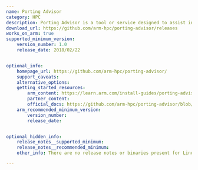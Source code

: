 ```yaml
---
name: Porting Advisor
category: HPC 
description: Porting Advisor is a tool or service designed to assist in adapting software applications for compatibility with different platforms or environments.
download_url: https://github.com/arm-hpc/porting-advisor/releases
works_on_arm: true
supported_minimum_version:
    version_number: 1.0
    release_date: 2018/02/22


optional_info:
    homepage_url: https://github.com/arm-hpc/porting-advisor/
    support_caveats:
    alternative_options: 
    getting_started_resources:
        arm_content: https://learn.arm.com/install-guides/porting-advisor/
        partner_content: 
        official_docs: https://github.com/arm-hpc/porting-advisor/blob/master/README.md
    arm_recommended_minimum_version:
        version_number: 
        release_date:


optional_hidden_info:
    release_notes__supported_minimum: 
    release_notes__recommended_minimum:
    other_info: There are no release notes or binaries present for Linux/ARM64. Porting Advisor version 1.0 is installed and tested on the Neoverse N1, using steps mentioned in [README.md](https://github.com/arm-hpc/porting-advisor/blob/v1.0/README.md).

---
```

